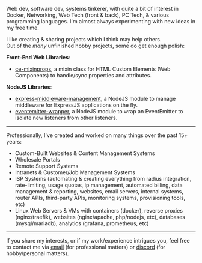 
Web dev, software dev, systems tinkerer, with quite a bit of interest in Docker, Networking, Web Tech (front & back), PC Tech, & various programming languages. I'm almost always experimenting with new ideas in my free time.

I like creating & sharing projects which I think may help others.\
Out of the *many* unfinished hobby projects, some do get enough polish:

**Front-End Web Libraries**:
- [ce-mixinprops](https://github.com/Jashepp/customElements-mixinPropertiesAttributes), a mixin class for HTML Custom Elements (Web Components) to handle/sync properties and attributes.

**NodeJS Libraries**:
- [express-middleware-management](https://github.com/Jashepp/express-middleware-management), a NodeJS module to manage middleware for ExpressJS applications on the fly.
- [eventemitter-wrapper](https://github.com/Jashepp/eventemitter-wrapper), a NodeJS module to wrap an EventEmitter to isolate new listeners from other listeners.

---
Professionally, I've created and worked on many things over the past 15+ years:
- Custom-Built Websites & Content Management Systems
- Wholesale Portals
- Remote Support Systems
- Intranets & Customer/Job Management Systems
- ISP Systems (automating & creating everything from radius integration, rate-limiting, usage quotas, ip management, automated billing, data management & reporting, websites, email servers, internal systems, router APIs, third-party APIs, monitoring systems, provisioning tools, etc)
- Linux Web Servers & VMs with containers (docker), reverse proxies (nginx/traefik), websites (nginx/apache, php/nodejs, etc), databases (mysql/mariadb), analytics (grafana, prometheus, etc)

---
If you share my interests, or if my work/experience intrigues you, feel free to contact me via [email](mailto:unchosen.aus+github@gmail.com) (for professional matters) or [discord](https://discordapp.com/users/116907202480046088) (for hobby/personal matters).
